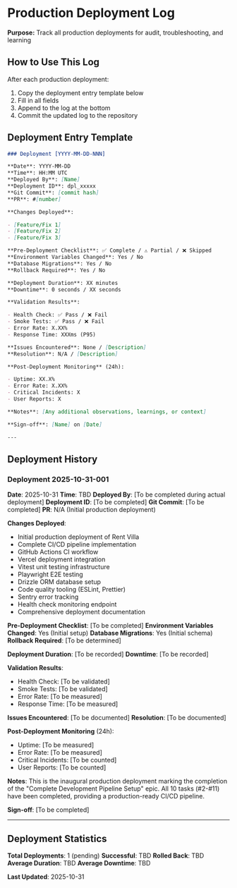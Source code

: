 # Production Deployment Log

**Purpose:** Track all production deployments for audit, troubleshooting, and learning

## How to Use This Log

After each production deployment:

1. Copy the deployment entry template below
2. Fill in all fields
3. Append to the log at the bottom
4. Commit the updated log to the repository

## Deployment Entry Template

```markdown
### Deployment [YYYY-MM-DD-NNN]

**Date**: YYYY-MM-DD
**Time**: HH:MM UTC
**Deployed By**: [Name]
**Deployment ID**: dpl_xxxxx
**Git Commit**: [commit hash]
**PR**: #[number]

**Changes Deployed**:

- [Feature/Fix 1]
- [Feature/Fix 2]
- [Feature/Fix 3]

**Pre-Deployment Checklist**: ✅ Complete / ⚠️ Partial / ❌ Skipped
**Environment Variables Changed**: Yes / No
**Database Migrations**: Yes / No
**Rollback Required**: Yes / No

**Deployment Duration**: XX minutes
**Downtime**: 0 seconds / XX seconds

**Validation Results**:

- Health Check: ✅ Pass / ❌ Fail
- Smoke Tests: ✅ Pass / ❌ Fail
- Error Rate: X.XX%
- Response Time: XXXms (P95)

**Issues Encountered**: None / [Description]
**Resolution**: N/A / [Description]

**Post-Deployment Monitoring** (24h):

- Uptime: XX.X%
- Error Rate: X.XX%
- Critical Incidents: X
- User Reports: X

**Notes**: [Any additional observations, learnings, or context]

**Sign-off**: [Name] on [Date]

---
```

## Deployment History

### Deployment 2025-10-31-001

**Date**: 2025-10-31
**Time**: TBD
**Deployed By**: [To be completed during actual deployment]
**Deployment ID**: [To be completed]
**Git Commit**: [To be completed]
**PR**: N/A (Initial production deployment)

**Changes Deployed**:

- Initial production deployment of Rent Villa
- Complete CI/CD pipeline implementation
- GitHub Actions CI workflow
- Vercel deployment integration
- Vitest unit testing infrastructure
- Playwright E2E testing
- Drizzle ORM database setup
- Code quality tooling (ESLint, Prettier)
- Sentry error tracking
- Health check monitoring endpoint
- Comprehensive deployment documentation

**Pre-Deployment Checklist**: [To be completed]
**Environment Variables Changed**: Yes (Initial setup)
**Database Migrations**: Yes (Initial schema)
**Rollback Required**: [To be determined]

**Deployment Duration**: [To be recorded]
**Downtime**: [To be recorded]

**Validation Results**:

- Health Check: [To be validated]
- Smoke Tests: [To be validated]
- Error Rate: [To be measured]
- Response Time: [To be measured]

**Issues Encountered**: [To be documented]
**Resolution**: [To be documented]

**Post-Deployment Monitoring** (24h):

- Uptime: [To be measured]
- Error Rate: [To be measured]
- Critical Incidents: [To be counted]
- User Reports: [To be counted]

**Notes**: This is the inaugural production deployment marking the completion of the "Complete Development Pipeline Setup" epic. All 10 tasks (#2-#11) have been completed, providing a production-ready CI/CD pipeline.

**Sign-off**: [To be completed]

---

## Deployment Statistics

**Total Deployments**: 1 (pending)
**Successful**: TBD
**Rolled Back**: TBD
**Average Duration**: TBD
**Average Downtime**: TBD

**Last Updated**: 2025-10-31
